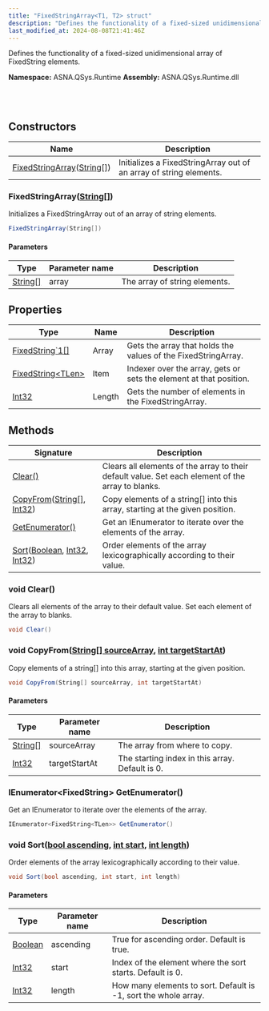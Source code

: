 ```yaml
---
title: "FixedStringArray<T1, T2> struct"
description: "Defines the functionality of a fixed-sized unidimensional array of FixedString elements. "
last_modified_at: 2024-08-08T21:41:46Z
---
```


Defines the functionality of a fixed-sized unidimensional array of FixedString elements.

**Namespace:** ASNA.QSys.Runtime
**Assembly:** ASNA.QSys.Runtime.dll

<br>
<br>

## Constructors

| Name | Description |
| --- | --- |
| [FixedStringArray](#fixedstringarraystring)([String\[\]](https://docs.microsoft.com/en-us/dotnet/api/system.string)) | Initializes a FixedStringArray out of an array of string elements.

### FixedStringArray([String\[\]](https://docs.microsoft.com/en-us/dotnet/api/system.string))

Initializes a FixedStringArray out of an array of string elements.

```cs
FixedStringArray(String[])
```

#### Parameters

| Type | Parameter name | Description
| --- | --- | ---
| [String\[\]](https://docs.microsoft.com/en-us/dotnet/api/system.string) | array | The array of string elements.

## Properties

| Type | Name | Description
| --- | --- | --- 
| [FixedString`1\[\]](/reference/runtime/qsys-runtime/fixed-string-1.html) | Array | Gets the array that holds the values of the FixedStringArray. |
| [FixedString\<TLen\>](/reference/runtime/qsys-runtime/fixed-string-1.html) | Item | Indexer over the array, gets or sets the element at that position. |
| [Int32](https://learn.microsoft.com/en-us/dotnet/csharp/language-reference/builtin-types/integral-numeric-types) | Length | Gets the number of elements in the FixedStringArray. |

## Methods

| Signature | Description |
| --- | --- |
| [Clear()](#void-clear) | Clears all elements of the array to their default value. Set each element of the array to blanks.
| [CopyFrom](#void-copyfromstring--sourcearray-int-targetstartat)([String\[\]](https://docs.microsoft.com/en-us/dotnet/api/system.string), [Int32](https://docs.microsoft.com/en-us/dotnet/api/system.int32)) | Copy elements of a string[] into this array, starting at the given position.
| [GetEnumerator()](#ienumerator-fixedstring-tlen--getenumerator) | Get an IEnumerator to iterate over the elements of the array.
| [Sort](#void-sortbool-ascending-int-start-int-length)([Boolean](https://docs.microsoft.com/en-us/dotnet/api/system.boolean), [Int32](https://docs.microsoft.com/en-us/dotnet/api/system.int32), [Int32](https://docs.microsoft.com/en-us/dotnet/api/system.int32)) | Order elements of the array lexicographically according to their value.

### void Clear()

Clears all elements of the array to their default value. Set each element of the array to blanks.

```cs
void Clear()
```

### void CopyFrom([String\[\] sourceArray](https://docs.microsoft.com/en-us/dotnet/api/system.string), [int targetStartAt](https://learn.microsoft.com/en-us/dotnet/csharp/language-reference/builtin-types/integral-numeric-types))

Copy elements of a string[] into this array, starting at the given position.

```cs
void CopyFrom(String[] sourceArray, int targetStartAt)
```

#### Parameters

| Type | Parameter name | Description
| --- | --- | ---
| [String\[\]](https://docs.microsoft.com/en-us/dotnet/api/system.string) | sourceArray | The array from where to copy.
| [Int32](https://docs.microsoft.com/en-us/dotnet/api/system.int32) | targetStartAt | The starting index in this array. Default is 0.

### IEnumerator<FixedString<TLen>> GetEnumerator()

Get an IEnumerator to iterate over the elements of the array.

```cs
IEnumerator<FixedString<TLen>> GetEnumerator()
```

### void Sort([bool ascending](https://docs.microsoft.com/en-us/dotnet/api/system.boolean), [int start](https://learn.microsoft.com/en-us/dotnet/csharp/language-reference/builtin-types/integral-numeric-types), [int length](https://learn.microsoft.com/en-us/dotnet/csharp/language-reference/builtin-types/integral-numeric-types))

Order elements of the array lexicographically according to their value.

```cs
void Sort(bool ascending, int start, int length)
```

#### Parameters

| Type | Parameter name | Description
| --- | --- | ---
| [Boolean](https://docs.microsoft.com/en-us/dotnet/api/system.boolean) | ascending | True for ascending order. Default is true.
| [Int32](https://docs.microsoft.com/en-us/dotnet/api/system.int32) | start | Index of the element where the sort starts. Default is 0.
| [Int32](https://docs.microsoft.com/en-us/dotnet/api/system.int32) | length | How many elements to sort. Default is -1, sort the whole array.
